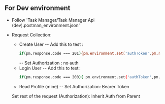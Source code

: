 ## For Dev environment 
 * Follow 'Task Manager/Task Manager Api (dev).postman_environment.json'
 
 * Request Collection:
   -  Create User
      -- Add this to test :
         ```bash
         if(pm.response.code === 201){pm.environment.set('authToken',pm.response.json().token)}
         ```
      -- Set Authorization : no auth
   - Login User 
     -- Add this to test:
     ```bash
     if(pm.response.code === 200){ pm.environment.set('authToken',pm.response.json().token)}
     ```
   - Read Profile (mine)
    -- Set Authorization: Bearer Token
    
    Set rest of the request (Authorization): Inherit Auth from Parent